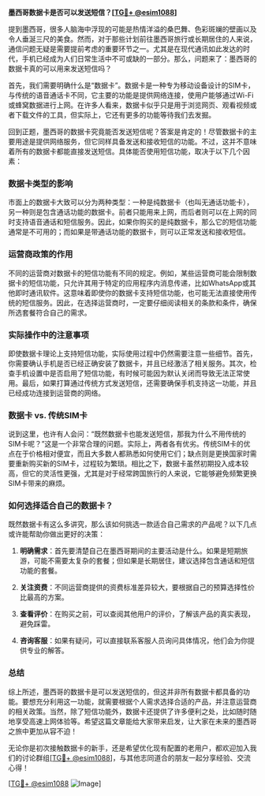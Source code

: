 **墨西哥数据卡是否可以发送短信？[[TG💪+ @esim1088](https://t.me/s/esim1088)]**

提到墨西哥，很多人脑海中浮现的可能是热情洋溢的桑巴舞、色彩斑斓的壁画以及令人垂涎三尺的美食。然而，对于那些计划前往墨西哥旅行或长期居住的人来说，通信问题无疑是需要提前考虑的重要环节之一。尤其是在现代通讯如此发达的时代，手机已经成为人们日常生活中不可或缺的一部分。那么，问题来了：墨西哥的数据卡真的可以用来发送短信吗？

首先，我们需要明确什么是“数据卡”。数据卡是一种专为移动设备设计的SIM卡，与传统的语音通话卡不同，它主要的功能是提供网络连接，使用户能够通过Wi-Fi或蜂窝数据进行上网。在许多人看来，数据卡似乎只是用于浏览网页、观看视频或者下载文件的工具，但实际上，它还有更多的功能等待我们去发掘。

回到正题，墨西哥的数据卡究竟能否发送短信呢？答案是肯定的！尽管数据卡的主要用途是提供网络服务，但它同样具备发送和接收短信的功能。不过，这并不意味着所有的数据卡都能直接发送短信。具体能否使用短信功能，取决于以下几个因素：

### 数据卡类型的影响

市面上的数据卡大致可以分为两种类型：一种是纯数据卡（也叫无通话功能卡），另一种则是包含通话功能的数据卡。前者只能用来上网，而后者则可以在上网的同时支持语音通话和短信服务。因此，如果你购买的是纯数据卡，那么它的短信功能通常是不可用的；而如果是带通话功能的数据卡，则可以正常发送和接收短信。

### 运营商政策的作用

不同的运营商对数据卡的短信功能有不同的规定。例如，某些运营商可能会限制数据卡的短信功能，只允许其用于特定的应用程序内消息传递，比如WhatsApp或其他即时通讯软件。这意味着即使你的数据卡支持短信功能，也可能无法直接使用传统的短信服务。因此，在选择运营商时，一定要仔细阅读相关的条款和条件，确保所选套餐符合自己的需求。

### 实际操作中的注意事项

即使数据卡理论上支持短信功能，实际使用过程中仍然需要注意一些细节。首先，你需要确认手机是否已经正确安装了数据卡，并且已经激活了相关服务。其次，检查手机设置中是否启用了短信功能，有时候可能因为默认关闭而导致无法正常使用。最后，如果打算通过传统方式发送短信，还需要确保手机支持这一功能，并且已经成功连接到运营商的网络。

### 数据卡 vs. 传统SIM卡

说到这里，也许有人会问：“既然数据卡也能发送短信，那我为什么不用传统的SIM卡呢？”这是一个非常合理的问题。实际上，两者各有优劣。传统SIM卡的优点在于价格相对便宜，而且大多数人都熟悉如何使用它们；缺点则是更换国家时需要重新购买新的SIM卡，过程较为繁琐。相比之下，数据卡虽然初期投入成本较高，但它的灵活性更强，尤其是对于经常跨国旅行的人来说，它能够避免频繁更换SIM卡带来的麻烦。

### 如何选择适合自己的数据卡？

既然数据卡有这么多讲究，那么该如何挑选一款适合自己需求的产品呢？以下几点或许能帮助你做出更好的决策：

1. **明确需求**：首先要清楚自己在墨西哥期间的主要活动是什么。如果是短期旅游，可能不需要太复杂的套餐；但如果是长期居住，建议选择包含通话和短信功能的套餐。
   
2. **关注资费**：不同运营商提供的资费标准差异较大，要根据自己的预算选择性价比最高的方案。

3. **查看评价**：在购买之前，可以查阅其他用户的评价，了解该产品的真实表现，避免踩雷。

4. **咨询客服**：如果有疑问，可以直接联系客服人员询问具体情况，他们会为你提供专业的解答。

### 总结

综上所述，墨西哥的数据卡是可以发送短信的，但这并非所有数据卡都具备的功能。要想充分利用这一功能，就需要根据个人需求选择合适的产品，并注意运营商的相关政策。当然，除了短信功能外，数据卡还提供了许多便利之处，比如随时随地享受高速上网体验等。希望这篇文章能给大家带来启发，让大家在未来的墨西哥之旅中更加从容不迫！

无论你是初次接触数据卡的新手，还是希望优化现有配置的老用户，都欢迎加入我们的讨论群组[[TG💪+ @esim1088](https://t.me/s/esim1088)]，与其他志同道合的朋友一起分享经验、交流心得！

[[TG💪+ @esim1088](https://t.me/s/esim1088) ![Image](https://i.postimg.cc/4NQfJmqS/Snipaste-2025-05-13-00-14-12.png)]